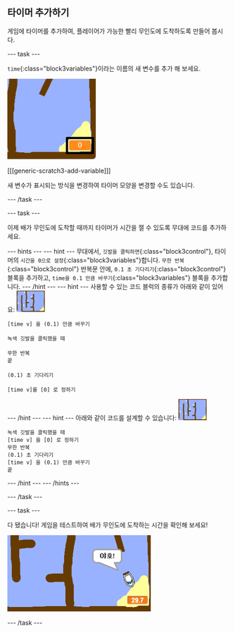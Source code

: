 ## 타이머 추가하기

게임에 타이머를 추가하여, 플레이어가 가능한 빨리 무인도에 도착하도록 만들어 봅시다.

\--- task \---

`time`{:class="block3variables"}이라는 이름의 새 변수를 추가 해 보세요.

![스크린샷](images/boat-variable-annotated.png)

[[[generic-scratch3-add-variable]]]

새 변수가 표시되는 방식을 변경하여 타이머 모양을 변경할 수도 있습니다.

\--- /task \---

\--- task \---

이제 배가 무인도에 도착할 때까지 타이머가 시간을 잴 수 있도록 무대에 코드를 추가하세요.

\--- hints \--- \--- hint \--- 무대에서, `깃발을 클릭하면`{:class="block3control"}, 타이머의 `시간을 0으로 설정`{:class="block3variables"}합니다. `무한 반복`{:class="block3control"} 반복문 안에, `0.1 초 기다리기`{:class="block3control"} 블록을 추가하고, `time을 0.1 만큼 바꾸기`{:class="block3variables"} 블록을 추가합니다. \--- /hint \--- \--- hint \--- 사용할 수 있는 코드 블럭의 종류가 아래와 같이 있어요: ![스테이지](images/stage.png)

```blocks3
[time v] 을 (0.1) 만큼 바꾸기

녹색 깃발을 클릭했을 때

무한 반복
끝

(0.1) 초 기다리기

[time v]를 [0] 로 정하기
```

\--- /hint \--- \--- hint \--- 아래와 같이 코드를 설계할 수 있습니다: ![스테이지](images/stage.png)

```blocks3
녹색 깃발을 클릭했을 때
[time v] 을 [0] 로 정하기
무한 반복
(0.1) 초 기다리기
[time v] 을 (0.1) 만큼 바꾸기
끝
```

\--- /hint \--- \--- /hints \---

\--- /task \---

\--- task \---

다 됐습니다! 게임을 테스트하여 배가 무인도에 도착하는 시간을 확인해 보세요!

![스크린샷](images/boat-variable-test.png)

\--- /task \---